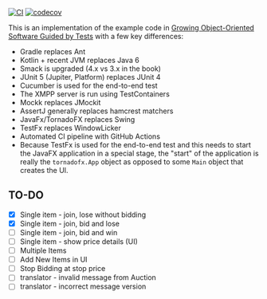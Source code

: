 [![CI](https://github.com/sargas/auction-sniper/actions/workflows/main.yml/badge.svg)](https://github.com/sargas/auction-sniper/actions/workflows/main.yml) [![codecov](https://codecov.io/gh/sargas/auction-sniper/branch/main/graph/badge.svg?token=GVDP24HXLG)](https://codecov.io/gh/sargas/auction-sniper)

This is an implementation of the example code in [Growing Object-Oriented Software Guided by Tests](http://www.growing-object-oriented-software.com/) with a few key differences:

- Gradle replaces Ant
- Kotlin + recent JVM replaces Java 6
- Smack is upgraded (4.x vs 3.x in the book)
- JUnit 5 (Jupiter, Platform) replaces JUnit 4
- Cucumber is used for the end-to-end test
- The XMPP server is run using TestContainers
- Mockk replaces JMockit
- AssertJ generally replaces hamcrest matchers
- JavaFx/TornadoFX replaces Swing
- TestFx replaces WindowLicker
- Automated CI pipeline with GitHub Actions
- Because TestFx is used for the end-to-end test and this needs to start the JavaFX application in a special stage, the "start" of the application is really the `tornadofx.App` object as opposed to some `Main` object that creates the UI.


TO-DO
-----
- [x] Single item - join, lose without bidding
- [x] Single item - join, bid and lose
- [ ] Single item - join, bid and win
- [ ] Single item - show price details (UI)
- [ ] Multiple Items
- [ ] Add New Items in UI
- [ ] Stop Bidding at stop price
- [ ] translator - invalid message from Auction
- [ ] translator - incorrect message version
